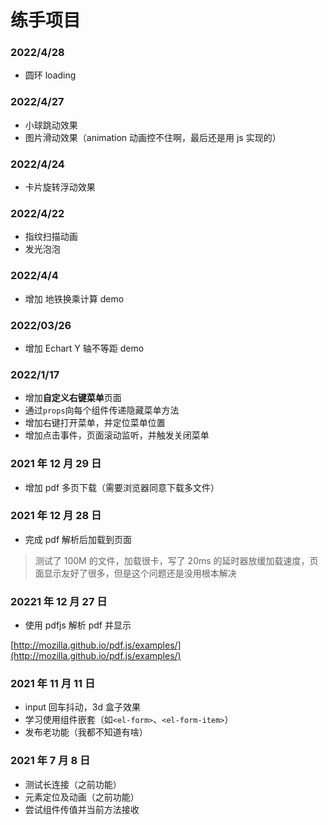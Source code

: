 # 练手项目

### 2022/4/28

- 圆环 loading

### 2022/4/27

- 小球跳动效果
- 图片滑动效果（animation 动画控不住啊，最后还是用 js 实现的）

### 2022/4/24

- 卡片旋转浮动效果

### 2022/4/22

- 指纹扫描动画
- 发光泡泡

### 2022/4/4

- 增加 地铁换乘计算 demo

### 2022/03/26

- 增加 Echart Y 轴不等距 demo

### 2022/1/17

- 增加**自定义右键菜单**页面
- 通过`props`向每个组件传递隐藏菜单方法
- 增加右键打开菜单，并定位菜单位置
- 增加点击事件，页面滚动监听，并触发关闭菜单

### 2021 年 12 月 29 日

- 增加 pdf 多页下载（需要浏览器同意下载多文件）

### 2021 年 12 月 28 日

- 完成 pdf 解析后加载到页面

> 测试了 100M 的文件，加载很卡，写了 20ms 的延时器放缓加载速度，页面显示友好了很多，但是这个问题还是没用根本解决

### 20221 年 12 月 27 日

- 使用 pdfjs 解析 pdf 并显示

[http://mozilla.github.io/pdf.js/examples/](http://mozilla.github.io/pdf.js/examples/)

### 2021 年 11 月 11 日

- input 回车抖动，3d 盒子效果
- 学习使用组件嵌套（如`<el-form>`、`<el-form-item>`）
- 发布老功能（我都不知道有啥）

### 2021 年 7 月 8 日

- 测试长连接（之前功能）
- 元素定位及动画（之前功能）
- 尝试组件传值并当前方法接收
